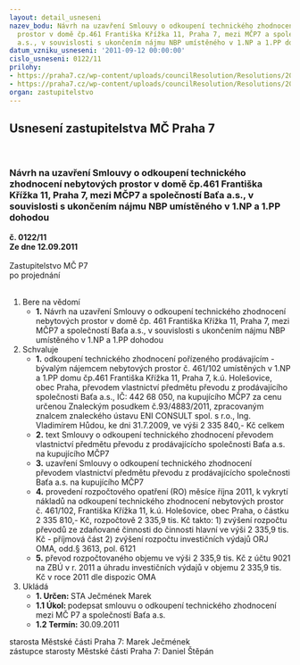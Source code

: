```yaml
---
layout: detail_usneseni
nazev_bodu: Návrh na uzavření Smlouvy o odkoupení technického zhodnocení nebytových
  prostor v domě čp.461 Františka Křížka 11, Praha 7, mezi MČP7 a společností Baťa
  a.s., v souvislosti s ukončením nájmu NBP umístěného v 1.NP a 1.PP dohodou
datum_vzniku_usneseni: '2011-09-12 00:00:00'
cislo_usneseni: 0122/11
prilohy:
- https://praha7.cz/wp-content/uploads/councilResolution/Resolutions/20968/4-11-p%c5%99%c3%adl._%c4%8d._4_08310-i-ba%c5%a5a-2011-smlouvy-vypo%c5%99%c3%a1d%c3%a1n%c3%ad_tech_zhodnocen%c3%ad_m%c4%8dp7_final.doc
- https://praha7.cz/wp-content/uploads/councilResolution/Resolutions/20968/4-11-0432r.doc
organ: zastupitelstvo
---
```

<div id="ucUsn_pList" class="usn">
	<span><h2>Usnesení zastupitelstva MČ Praha 7 </h2>
<br></span><div class="standBody">
<span><h3>Návrh na uzavření Smlouvy o odkoupení technického zhodnocení nebytových prostor v domě čp.461 Františka Křížka 11, Praha 7, mezi MČP7 a společností Baťa a.s., v souvislosti s ukončením nájmu NBP umístěného v 1.NP a 1.PP dohodou</h3></span><div class="center">
		<strong>č. 0122/11</strong><br>
	</div>
<div class="center">
		<strong>Ze dne 12.09.2011</strong><br><br>
	</div>Zastupitelstvo MČ P7<br> po projednání<br><br><ol>
<li>Bere na vědomí<ul><li>
<strong>1.</strong> Návrh na uzavření Smlouvy o odkoupení technického zhodnocení nebytových prostor v domě čp. 461 Františka Křížka 11, Praha 7, mezi MČP7 a společností Baťa a.s., v souvislosti s ukončením nájmu NBP umístěného v 1.NP a 1.PP dohodou</li></ul>
</li>
<li>Schvaluje<ul>
<li>
<strong>1.</strong> odkoupení technického zhodnocení pořízeného prodávajícím  - bývalým nájemcem nebytových prostor č. 461/102 umístěných v 1.NP a 1.PP domu čp.461 Františka Křížka 11, Praha 7,  k.ú. Holešovice, obec Praha,  převodem vlastnictví předmětu převodu z prodávajícího společnosti Baťa a.s., IČ: 442 68 050, na kupujícího MČP7 za cenu určenou Znaleckým posudkem č.93/4883/2011, zpracovaným znalcem znaleckého ústavu ENI CONSULT spol. s r.o.,  Ing. Vladimírem Hůdou, ke dni 31.7.2009, ve výši 2 335 840,- Kč celkem   </li>
<li>
<strong>2.</strong> text Smlouvy o odkoupení technického zhodnocení převodem vlastnictví předmětu převodu z prodávajícícho společnosti Baťa a.s. na kupujícího MČP7 </li>
<li>
<strong>3.</strong> uzavření Smlouvy o odkoupení technického zhodnocení převodem vlastnictví předmětu převodu z prodávajícícho společnosti Baťa a.s. na kupujícího MČP7</li>
<li>
<strong>4.</strong> provedení rozpočtového opatření (RO) měsíce října 2011, k vykrytí nákladů na odkoupení technického zhodnocení nebytových prostor č. 461/102,  Františka Křížka 11, k.ú. Holešovice, obec Praha, o částku 2 335 810,- Kč, rozpočtově  2 335,9 tis. Kč takto:                                                                                                   1) zvýšení rozpočtu převodů ze zdaňované činnosti do činnosti hlavní ve výši       2 335,9 tis. Kč - příjmová část                                                                                            2) zvýšení rozpočtu investičních výdajů ORJ OMA, odd.§ 3613, pol. 6121</li>
<li>
<strong>5.</strong> převod rozpočtovaného objemu ve výši  2 335,9 tis. Kč z účtu 9021 na ZBÚ  v r. 2011 a  úhradu investičních výdajů v objemu 2 335,9 tis. Kč v roce 2011 dle dispozic OMA</li>
</ul>
</li>
<li>Ukládá<ul>
<li>
<strong>1. Určen: </strong>STA Ječmének Marek</li>
<li>
<strong>1.1 Úkol: </strong>podepsat smlouvu o odkoupení technického zhodnocení mezi MČ P7 a společností Baťa a.s.</li>
<li>
<strong>1.2 Termín: </strong>30.09.2011</li>
</ul>
</li>
</ol>starosta Městské části Praha 7: Marek Ječmének<br>zástupce starosty Městské části Praha 7: Daniel Štěpán
</div>
</div>